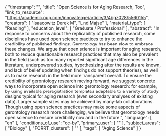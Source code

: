 {
    "timestamp": "",
    "title": "Open Science is for Aging Research, Too",
    "link_to_resource": "https://academic.oup.com/innovateage/article/3/4/igz028/5560155",
    "creators": [
        "Isaacowitz Derek M",
        "Lind Majse"
    ],
    "material_type": [
        "Reading"
    ],
    "education_level": [
        "Graduate / Professional"
    ],
    "abstract": "In response to concerns about the replicability of published research, some disciplines have used open science practices to try to enhance the credibility of published findings. Gerontology has been slow to embrace these changes. We argue that open science is important for aging research, both to reduce questionable research practices that may also be prevalent in the field (such as too many reported significant age differences in the literature, underpowered studies, hypothesizing after the results are known, and lack of belief updating when findings do not support theories), as well as to make research in the field more transparent overall. To ensure the credibility of gerontology research moving forward, we suggest concrete ways to incorporate open science into gerontology research: for example, by using available preregistration templates adaptable to a variety of study designs typical for aging research (even secondary analyses of existing data). Larger sample sizes may be achieved by many-lab collaborations. Though using open science practices may make some aspects of gerontology research more challenging, we believe that gerontology needs open science to ensure credibility now and in the future.",
    "language": [
        "en"
    ],
    "conditions_of_use": "cc-by",
    "primary_user": [
        ""
    ],
    "subject_areas": [
        "Biology"
    ],
    "FORRT_clusters": [
        ""
    ],
    "tags": [
        "Aging Science"
    ]
}